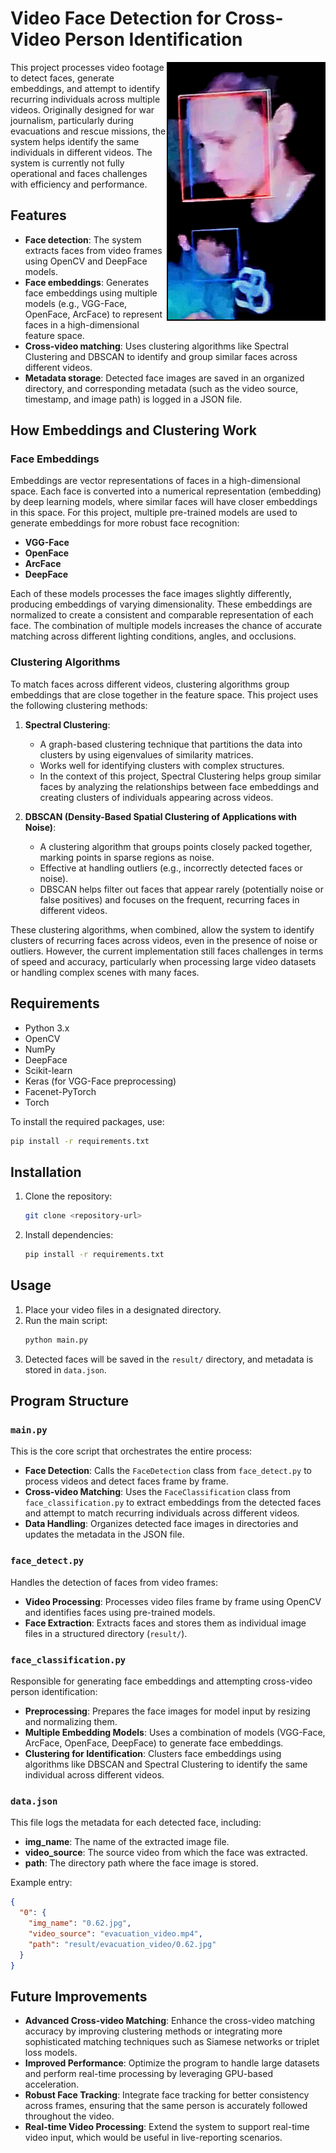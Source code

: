 # Video Face Detection for Cross-Video Person Identification

<img src="cover_.jpg" alt="Project Cover" align="right" width="250" style="border: 2px solid black;"/>

This project processes video footage to detect faces, generate embeddings, and attempt to identify recurring individuals across multiple videos. Originally designed for war journalism, particularly during evacuations and rescue missions, the system helps identify the same individuals in different videos. The system is currently not fully operational and faces challenges with efficiency and performance.

## Features

- **Face detection**: The system extracts faces from video frames using OpenCV and DeepFace models.
- **Face embeddings**: Generates face embeddings using multiple models (e.g., VGG-Face, OpenFace, ArcFace) to represent faces in a high-dimensional feature space.
- **Cross-video matching**: Uses clustering algorithms like Spectral Clustering and DBSCAN to identify and group similar faces across different videos.
- **Metadata storage**: Detected face images are saved in an organized directory, and corresponding metadata (such as the video source, timestamp, and image path) is logged in a JSON file.

## How Embeddings and Clustering Work

### Face Embeddings

Embeddings are vector representations of faces in a high-dimensional space. Each face is converted into a numerical representation (embedding) by deep learning models, where similar faces will have closer embeddings in this space. For this project, multiple pre-trained models are used to generate embeddings for more robust face recognition:

- **VGG-Face**
- **OpenFace**
- **ArcFace**
- **DeepFace**

Each of these models processes the face images slightly differently, producing embeddings of varying dimensionality. These embeddings are normalized to create a consistent and comparable representation of each face. The combination of multiple models increases the chance of accurate matching across different lighting conditions, angles, and occlusions.

### Clustering Algorithms

To match faces across different videos, clustering algorithms group embeddings that are close together in the feature space. This project uses the following clustering methods:

1. **Spectral Clustering**:
   - A graph-based clustering technique that partitions the data into clusters by using eigenvalues of similarity matrices.
   - Works well for identifying clusters with complex structures.
   - In the context of this project, Spectral Clustering helps group similar faces by analyzing the relationships between face embeddings and creating clusters of individuals appearing across videos.

2. **DBSCAN (Density-Based Spatial Clustering of Applications with Noise)**:
   - A clustering algorithm that groups points closely packed together, marking points in sparse regions as noise.
   - Effective at handling outliers (e.g., incorrectly detected faces or noise).
   - DBSCAN helps filter out faces that appear rarely (potentially noise or false positives) and focuses on the frequent, recurring faces in different videos.

These clustering algorithms, when combined, allow the system to identify clusters of recurring faces across videos, even in the presence of noise or outliers. However, the current implementation still faces challenges in terms of speed and accuracy, particularly when processing large video datasets or handling complex scenes with many faces.

## Requirements

- Python 3.x
- OpenCV
- NumPy
- DeepFace
- Scikit-learn
- Keras (for VGG-Face preprocessing)
- Facenet-PyTorch
- Torch

To install the required packages, use:
```bash
pip install -r requirements.txt
```

## Installation

1. Clone the repository:
   ```bash
   git clone <repository-url>
   ```
2. Install dependencies:
   ```bash
   pip install -r requirements.txt
   ```

## Usage

1. Place your video files in a designated directory.
2. Run the main script:
   ```bash
   python main.py
   ```
3. Detected faces will be saved in the `result/` directory, and metadata is stored in `data.json`.

## Program Structure

### `main.py`

This is the core script that orchestrates the entire process:

- **Face Detection**: Calls the `FaceDetection` class from `face_detect.py` to process videos and detect faces frame by frame.
- **Cross-video Matching**: Uses the `FaceClassification` class from `face_classification.py` to extract embeddings from the detected faces and attempt to match recurring individuals across different videos.
- **Data Handling**: Organizes detected face images in directories and updates the metadata in the JSON file.

### `face_detect.py`

Handles the detection of faces from video frames:

- **Video Processing**: Processes video files frame by frame using OpenCV and identifies faces using pre-trained models.
- **Face Extraction**: Extracts faces and stores them as individual image files in a structured directory (`result/`).

### `face_classification.py`

Responsible for generating face embeddings and attempting cross-video person identification:

- **Preprocessing**: Prepares the face images for model input by resizing and normalizing them.
- **Multiple Embedding Models**: Uses a combination of models (VGG-Face, ArcFace, OpenFace, DeepFace) to generate face embeddings.
- **Clustering for Identification**: Clusters face embeddings using algorithms like DBSCAN and Spectral Clustering to identify the same individual across different videos.

### `data.json`

This file logs the metadata for each detected face, including:

- **img_name**: The name of the extracted image file.
- **video_source**: The source video from which the face was extracted.
- **path**: The directory path where the face image is stored.

Example entry:
```json
{
  "0": {
    "img_name": "0.62.jpg",
    "video_source": "evacuation_video.mp4",
    "path": "result/evacuation_video/0.62.jpg"
  }
}
```

## Future Improvements

- **Advanced Cross-video Matching**: Enhance the cross-video matching accuracy by improving clustering methods or integrating more sophisticated matching techniques such as Siamese networks or triplet loss models.
- **Improved Performance**: Optimize the program to handle large datasets and perform real-time processing by leveraging GPU-based acceleration.
- **Robust Face Tracking**: Integrate face tracking for better consistency across frames, ensuring that the same person is accurately followed throughout the video.
- **Real-time Video Processing**: Extend the system to support real-time video input, which would be useful in live-reporting scenarios.
